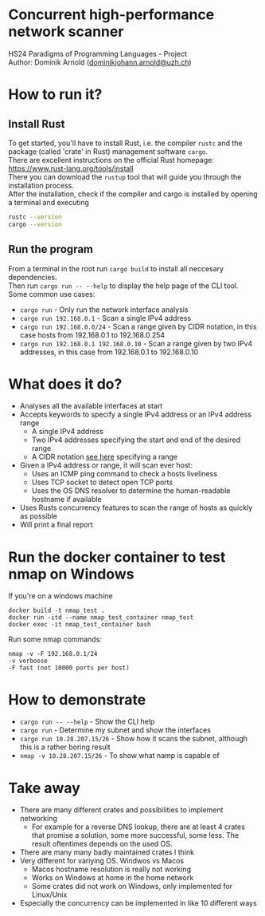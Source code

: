 # Concurrent high-performance network scanner
HS24 Paradigms of Programming Languages - Project  
Author: Dominik Arnold (dominikjohann.arnold@uzh.ch)

# How to run it?

## Install Rust
To get started, you'll have to install Rust, i.e. the compiler `rustc` and the package (called 'crate' in Rust) management software `cargo`.  
There are excellent instructions on the official Rust homepage: https://www.rust-lang.org/tools/install  
There you can download the `rustup` tool that will guide you through the installation process.  
After the installation, check if the compiler and cargo is installed by opening a terminal and executing
```bash
rustc --version
cargo --version
```
## Run the program
From a terminal in the root run `cargo build` to install all neccesary dependencies.  
Then run `cargo run -- --help` to display the help page of the CLI tool. Some common use cases:
- `cargo run` - Only run the network interface analysis
- `cargo run 192.168.0.1` - Scan a single IPv4 address
- `cargo run 192.168.0.0/24` - Scan a range given by CIDR notation, in this case hosts from 192.168.0.1 to 192.168.0.254
- `cargo run 192.168.0.1 192.168.0.10` - Scan a range given by two IPv4 addresses, in this case from 192.168.0.1 to 192.168.0.10

# What does it do?
- Analyses all the available interfaces at start
- Accepts keywords to specify a single IPv4 address or an IPv4 address range
    - A single IPv4 address
    - Two IPv4 addresses specifying the start and end of the desired range
    - A CIDR notation [see here](https://de.wikipedia.org/wiki/Classless_Inter-Domain_Routing) specifying a range
- Given a IPv4 address or range, it will scan ever host:
    - Uses an ICMP ping command to check a hosts liveliness
    - Uses TCP socket to detect open TCP ports
    - Uses the OS DNS resolver to determine the human-readable hostname if available
- Uses Rusts concurrency features to scan the range of hosts as quickly as possible
- Will print a final report

# Run the docker container to test nmap on Windows
If you're on a windows machine 
```
docker build -t nmap_test .
docker run -itd --name nmap_test_container nmap_test
docker exec -it nmap_test_container bash
```

Run some nmap commands:
```
nmap -v -F 192.168.0.1/24
-v verboose
-F fast (not 10000 ports per host)
```


# How to demonstrate
- `cargo run -- --help` - Show the CLI help
- `cargo run` - Determine my subnet and show the interfaces
- `cargo run 10.28.207.15/26` - Show how it scans the subnet, although this is a rather boring result
- `nmap -v 10.28.207.15/26` - To show what namp is capable of



# Take away
- There are many different crates and possibilities to implement networking
    - For example for a reverse DNS lookup, there are at least 4 crates that promise a solution, some more successful, some less. The result oftentimes depends on the used OS.
- There are many many badly maintained crates I think
- Very different for variying OS. Windwos vs Macos
    - Macos hostname resolution is really not working
    - Works on Windows at home in the home network
    - Some crates did not work on Windows, only implemented for Linux/Unix
- Especially the concurrency can be implemented in like 10 different ways